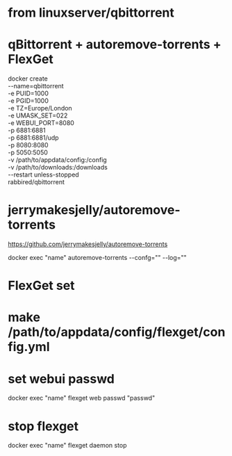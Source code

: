 # from linuxserver/qbittorrent
###
# qBittorrent + autoremove-torrents + FlexGet

docker create \
  --name=qbittorrent \
  -e PUID=1000 \
  -e PGID=1000 \
  -e TZ=Europe/London \
  -e UMASK_SET=022 \
  -e WEBUI_PORT=8080 \
  -p 6881:6881 \
  -p 6881:6881/udp \
  -p 8080:8080 \
  -p 5050:5050 \
  -v /path/to/appdata/config:/config \
  -v /path/to/downloads:/downloads \
  --restart unless-stopped \
  rabbired/qbittorrent

# jerrymakesjelly/autoremove-torrents
https://github.com/jerrymakesjelly/autoremove-torrents

docker exec "name" autoremove-torrents --confg="" --log=""

# FlexGet set

# make /path/to/appdata/config/flexget/config.yml

# set webui passwd

docker exec "name" flexget web passwd "passwd"

# stop flexget

docker exec "name" flexget daemon stop
